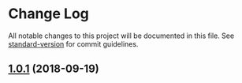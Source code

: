 # Change Log

All notable changes to this project will be documented in this file. See [standard-version](https://github.com/conventional-changelog/standard-version) for commit guidelines.

<a name="1.0.1"></a>
## [1.0.1](https://github.com/TxtChimp/angularx-social-login-chimp/compare/v1.2.3...v1.0.1) (2018-09-19)
